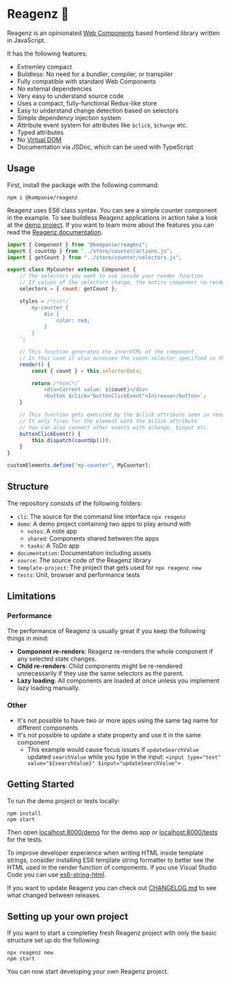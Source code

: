# Reagenz 🧪

Reagenz is an opinionated [Web Components](https://developer.mozilla.org/en-US/docs/Web/Web_Components) based frontend library written in JavaScript.

It has the following features:

* Extremley compact
* Buildless: No need for a bundler, compiler, or transpiler
* Fully compatible with standard Web Components
* No external dependencies
* Very easy to understand source code
* Uses a compact, fully-functional Redux-like store
* Easy to understand change detection based on selectors
* Simple dependency injection system
* Attribute event system for attributes like `$click`, `$change` etc.
* Typed attributes
* No [Virtual DOM](https://en.wikipedia.org/wiki/Virtual_DOM)
* Documentation via JSDoc, which can be used with TypeScript

## Usage

First, install the package with the following command:

```console
npm i @kompanie/reagenz
```

Reagenz uses ES6 class syntax.
You can see a simple counter component in the example.
To see buildless Reagenz applications in action take a look at the [demo project](https://kompanie-dev.github.io/reagenz/demo/#/).
If you want to learn more about the features you can read the [Reagenz documentation](documentation/DOCUMENTATION.md).

```js
import { Component } from "@kompanie/reagenz";
import { countUp } from "../store/counter/actions.js";
import { getCount } from "../store/counter/selectors.js";

export class MyCounter extends Component {
    // The selectors you want to use inside your render function
    // If values of the selectors change, the entire component re-renders
    selectors = { count: getCount };

    styles = /*css*/`
        my-counter {
            div {
                color: red;
            }
        }
    `;

    // This function generates the innerHTML of the component.
    // In this case it also accesses the count selector specified in the selectors property.
    render() {
        const { count } = this.selectorData;

        return /*html*/`
            <div>Current value: ${count}</div>
            <button $click="buttonClickEvent">Increase</button>`;
    }

    // This function gets executed by the $click attribute seen in render()
    // It only fires for the element with the $click attribute
    // You can also connect other events with $change, $input etc.
    buttonClickEvent() {
        this.dispatch(countUp(1));
    }
}

customElements.define("my-counter", MyCounter);
```

## Structure

The repository consists of the following folders:

* `cli`: The source for the command line interface `npx reagenz`
* `demo`: A demo project containing two apps to play around with
    * `notes`: A note app
    * `shared`: Components shared between the apps
    * `tasks`: A ToDo app
* `documentation`: Documentation including assets
* `source`: The source code of the Reagenz library
* `template-project`: The project that gets used for `npx reagenz new`
* `tests`: Unit, browser and performance tests

## Limitations

### Performance

The performance of Reagenz is usually great if you keep the following things in mind:

* **Component re-renders**: Reagenz re-renders the whole component if any selected state changes.
* **Child re-renders**: Child components might be re-rendered unnecessarily if they use the same selectors as the parent.
* **Lazy loading**: All components are loaded at once unless you implement lazy loading manually.

### Other

* It's not possible to have two or more apps using the same tag name for different components
* It's not possible to update a state property and use it in the same component
	* This example would cause focus issues if `updateSearchValue` updated `searchValue` while you type in the input: `<input type="text" value="${searchValue}" $input="updateSearchValue">`

## Getting Started

To run the demo project or tests locally:

```console
npm install
npm start
```

Then open [localhost:8000/demo](http://localhost:8000/demo) for the demo app or [localhost:8000/tests](http://localhost:8000/tests) for the tests.

To improve developer experience when writing HTML inside template strings, consider installing ES6 template string formatter to better see the HTML used in the render function of components.
If you use Visual Studio Code you can use [es6-string-html](https://marketplace.visualstudio.com/items?itemName=Tobermory.es6-string-html).

If you want to update Reagenz you can check out [CHANGELOG.md](documentation/CHANGELOG.md) to see what changed between releases.

## Setting up your own project

If you want to start a completley fresh Reagenz project with only the basic structure set up do the following:

```console
npx reagenz new
npm start
```

You can now start developing your own Reagenz project.
